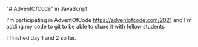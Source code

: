 "# AdventOfCode" in JavaScript

I'm participating in AdventOfCode https://adventofcode.com/2021
and I'm adding my code to git to be able to share it with fellow students

I finished day 1 and 2 so far.
